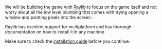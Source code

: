We will be building the game with [Raylib](https://www.raylib.com/index.html) to
focus on the game itself and not worry about all the low level plumbing that
comes with trying opening a window and painting pixels into the screen.

Raylib has excelent support for multiplatform and has thorough documentation
on how to install it in any machine.

Make sure to check the [installation guide](/guides/my-game-engines-notes/raylib-installation) 
before you continue.
